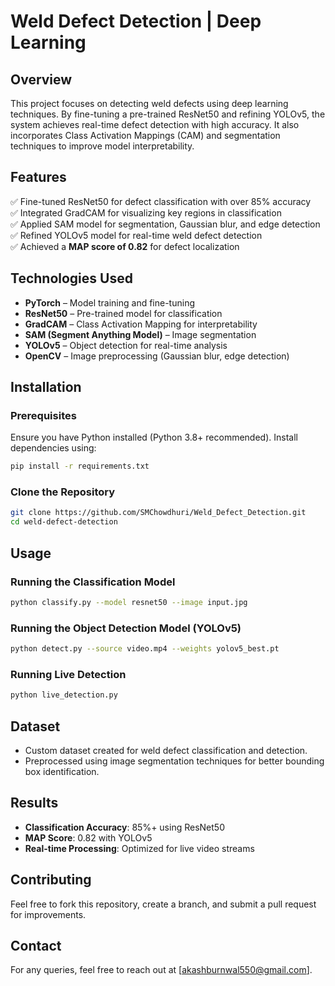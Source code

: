 # Weld Defect Detection | Deep Learning

## Overview

This project focuses on detecting weld defects using deep learning techniques. By fine-tuning a pre-trained ResNet50 and refining YOLOv5, the system achieves real-time defect detection with high accuracy. It also incorporates Class Activation Mappings (CAM) and segmentation techniques to improve model interpretability.

## Features

✅ Fine-tuned ResNet50 for defect classification with over 85% accuracy\
✅ Integrated GradCAM for visualizing key regions in classification\
✅ Applied SAM model for segmentation, Gaussian blur, and edge detection\
✅ Refined YOLOv5 model for real-time weld defect detection\
✅ Achieved a **MAP score of 0.82** for defect localization

## Technologies Used

- **PyTorch** – Model training and fine-tuning
- **ResNet50** – Pre-trained model for classification
- **GradCAM** – Class Activation Mapping for interpretability
- **SAM (Segment Anything Model)** – Image segmentation
- **YOLOv5** – Object detection for real-time analysis
- **OpenCV** – Image preprocessing (Gaussian blur, edge detection)

## Installation

### Prerequisites

Ensure you have Python installed (Python 3.8+ recommended). Install dependencies using:

```bash
pip install -r requirements.txt
```

### Clone the Repository

```bash
git clone https://github.com/SMChowdhuri/Weld_Defect_Detection.git
cd weld-defect-detection
```

## Usage

### Running the Classification Model

```bash
python classify.py --model resnet50 --image input.jpg
```

### Running the Object Detection Model (YOLOv5)

```bash
python detect.py --source video.mp4 --weights yolov5_best.pt
```

### Running Live Detection

```bash
python live_detection.py
```

## Dataset

- Custom dataset created for weld defect classification and detection.
- Preprocessed using image segmentation techniques for better bounding box identification.

## Results

- **Classification Accuracy**: 85%+ using ResNet50
- **MAP Score**: 0.82 with YOLOv5
- **Real-time Processing**: Optimized for live video streams

## Contributing

Feel free to fork this repository, create a branch, and submit a pull request for improvements.


## Contact

For any queries, feel free to reach out at [akashburnwal550@gmail.com].

